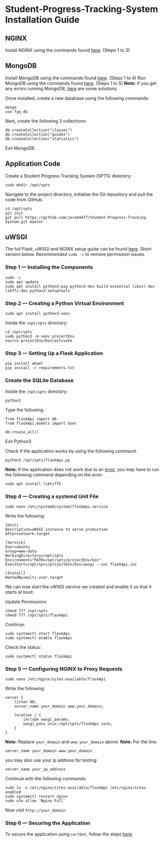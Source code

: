# Student-Progress-Tracking-System Installation Guide

## NGINX
Install NGINX using the commands found [here](https://docs.nginx.com/nginx/admin-guide/installing-nginx/installing-nginx-open-source/#installing-a-prebuilt-debian-package-from-an-os-repository). (Steps 1 to 3)

## MongoDB
Install MongoDB using the commands found [here](https://docs.mongodb.com/manual/tutorial/install-mongodb-on-ubuntu/#install-mongodb-community-edition). (Steps 1 to 4)
Run MongoDB using the commands found [here](https://docs.mongodb.com/manual/tutorial/install-mongodb-on-ubuntu/#start-mongodb). (Steps 1 to 5)
**Note:** If you get any errors running MongoDB, [here](https://bobcares.com/blog/mongodb-exited-with-code-14/) are some solutions.

Once installed, create a new database using the following commands:

    mongo
    use fyp_db

Next, create the following 3 collections:

    db.createCollection("classes")
    db.createCollection("guides")
    db.createCollection("statistics")

Exit MongoDB.

## Application Code
Create a Student Progress Tracking System (SPTS) directory:

    sudo mkdir /opt/spts

Navigate to the project directory, initialise the Git repository and pull the code from GitHub.

    cd /opt/spts
    git init
    git pull https://github.com/jarek4477/Student-Progress-Tracking-System.git master

## uWSGI
The full Flask, uWSGI and NGINX setup guide can be found [here](https://www.digitalocean.com/community/tutorials/how-to-serve-flask-applications-with-uswgi-and-nginx-on-ubuntu-18-04). Short version below.
Recommended `sudo -i` to remove permission issues.

### Step 1 — Installing the Components
    sudo -i
    sudo apt update
    sudo apt install python3-pip python3-dev build-essential libssl-dev libffi-dev python3-setuptools

### Step 2 — Creating a Python Virtual Environment
    sudo apt install python3-venv

Inside the `/opt/spts` directory:

    cd /opt/spts
    sudo python3 -m venv projectEnv
    source projectEnv/bin/activate

### Step 3 — Setting Up a Flask Application
    pip install wheel
    pip install -r requirements.txt

### Create the SQLite Database
Inside the `/opt/spts` directory:

    python3

Type the following:

    from flaskApi import db
    from flaskApi.models import User
    
    db.create_all()

Exit Python3.

Check if the application works by using the following command:

    python3 /opt/spts/flaskApi.py

**Note:** If the application does not work due to an [error](https://github.com/rm-hull/luma.led_matrix/issues/154#issuecomment-397872953), you may have to run the following command depending on the error:

    sudo apt install libtiff5

### Step 4 — Creating a systemd Unit File
    sudo nano /etc/systemd/system/flaskApi.service

Write the following:

    [Unit]
    Description=uWSGI instance to serve production
    After=network.target
    
    [Service]
    User=ubuntu
    Group=www-data
    WorkingDirectory=/opt/spts
    Environment="PATH=/opt/spts/projectEnv/bin"
    ExecStart=/opt/spts/projectEnv/bin/uwsgi --ini flaskApi.ini
    
    [Install]
    WantedBy=multi-user.target

We can now start the uWSGI service we created and enable it so that it starts at boot:

Update Permissions

    chmod 777 /opt/spts
    chmod 777 /opt/spts/flaskApi

Continue:

    sudo systemctl start flaskApi
    sudo systemctl enable flaskApi

Check the status:

    sudo systemctl status flaskApi

### Step 5 — Configuring NGINX to Proxy Requests
    sudo nano /etc/nginx/sites-available/flaskApi

Write the following:

    server {
        listen 80;
        server_name your_domain www.your_domain;
        
        location / {
            include uwsgi_params;
            uwsgi_pass unix:/opt/spts/flaskApi.sock;
        }
    }

**Note:** Replace `your_domain` and `www.your_domain` above.
**Note:** For the line:

    server_name your_domain www.your_domain

you may also use your ip address for testing:

    server_name your_ip_address

Continue with the following commands:

    sudo ln -s /etc/nginx/sites-available/flaskApi /etc/nginx/sites-enabled
    sudo systemctl restart nginx
    sudo ufw allow 'Nginx Full'

Now visit `http://your_domain`

### Step 6 — Securing the Application
To secure the application using `certbot`, follow the steps [here](https://www.digitalocean.com/community/tutorials/how-to-serve-flask-applications-with-uswgi-and-nginx-on-ubuntu-18-04#step-7-%E2%80%94-securing-the-application).

